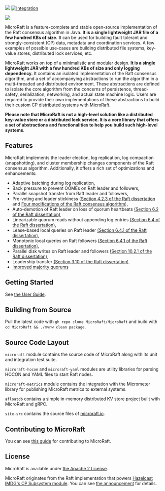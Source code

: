 
[![](https://jitci.com/gh/MicroRaft/MicroRaft/svg)](https://jitci.com/gh/MicroRaft/MicroRaft) [![Integration](license-apache-2.svg)](https://github.com/MicroRaft/MicroRaft/blob/master/LICENSE)


![](microraft.io/src/img/microraft-logo.png)

MicroRaft is a feature-complete and stable open-source implementation of the
Raft consensus algorithm in Java. __It is a single lightweight JAR file of a few
hundred KBs of size.__ It can be used for building fault tolerant and
strongly-consistent (CP) data, metadata and coordination services. A few
examples of possible use-cases are building distributed file systems, key-value
stores, distributed lock services, etc.

MicroRaft works on top of a minimalistic and modular design. __It is a single
lightweight JAR with a few hundred KBs of size and only logging dependency.__
It contains an isolated implementation of the Raft consensus algorithm, and 
a set of accompanying abstractions to run the algorithm in a multi-threaded and 
distributed environment. These abstractions are defined to isolate the core 
algorithm from the concerns of persistence, thread-safety, serialization, 
networking, and actual state machine logic. Users are required to provide their 
own implementations of these abstractions to build their custom CP distributed
systems with MicroRaft.

__Please note that MicroRaft is not a high-level solution like a distributed 
key-value store or a distributed lock service. It is a core library that offers
a set of abstractions and functionalities to help you build such high-level 
systems.__ 

## Features

MicroRaft implements the leader election, log replication, log compaction 
(snapshotting), and cluster membership changes components of the Raft consensus
algorithm. Additionally, it offers a rich set of optimizations and 
enhancements:

* Adaptive batching during log replication,
* Back pressure to prevent OOMEs on Raft leader and followers,
* Parallel snapshot transfer from Raft leader and followers,
* Pre-voting and leader stickiness ([Section 4.2.3 of the Raft dissertation](https://github.com/ongardie/dissertation) and [Four modifications of the Raft consensus algorithm](https://openlife.cc/system/files/4-modifications-for-Raft-consensus.pdf)),
* Auto-demotion of Raft leader on loss of quorum heartbeats [(Section 6.2 of the Raft dissertation)](https://github.com/ongardie/dissertation),
* Linearizable quorum reads without appending log entries [(Section 6.4 of the Raft dissertation)](https://github.com/ongardie/dissertation),
* Lease-based local queries on Raft leader [(Section 6.4.1 of the Raft dissertation)](https://github.com/ongardie/dissertation),
* Monotonic local queries on Raft followers [(Section 6.4.1 of the Raft dissertation)](https://github.com/ongardie/dissertation),
* Parallel disk writes on Raft leader and followers [(Section 10.2.1 of the Raft dissertation)](https://github.com/ongardie/dissertation),
* Leadership transfer [(Section 3.10 of the Raft dissertation)](https://github.com/ongardie/dissertation).
* [Improved majority quorums](https://basri.dev/posts/2020-07-27-improved-majority-quorums-for-raft/)


## Getting Started

See [the User Guide](https://microraft.io/docs/setup). 


## Building from Source

Pull the latest code with `gh repo clone MicroRaft/MicroRaft`
and build with `cd MicroRaft && ./mvnw clean package`.


## Source Code Layout 

`microraft` module contains the source code of MicroRaft along with its unit 
and integration test suite. 

`microraft-hocon` and `microraft-yaml` modules are utility libraries for 
parsing HOCON and YAML files to start Raft nodes. 

`microraft-metrics` module contains the integration with the Micrometer library
for publishing MicroRaft metrics to external systems.

`afloatdb` contains a simple in-memory distributed KV store project built with MicroRaft and gRPC.

`site-src` contains the source files of [microraft.io](https://microraft.io).


## Contributing to MicroRaft

You can see [this guide](CONTRIBUTING.md) for contributing to MicroRaft.


## License

MicroRaft is available under [the Apache 2 License](https://github.com/MicroRaft/MicroRaft/blob/master/LICENSE). 

MicroRaft originates from the Raft implementation that powers [Hazelcast IMDG's CP Subsystem module](https://github.com/hazelcast/hazelcast/tree/master/hazelcast/src/main/java/com/hazelcast/cp/internal/raft). You can see [the announcement](https://microraft.io/blog/2021-09-03-introducing-microraft/) for details. 

